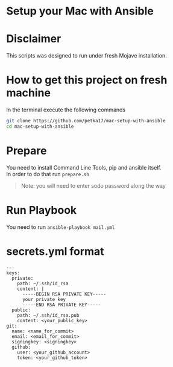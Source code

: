 Setup your Mac with Ansible
===

# Disclaimer
This scripts was designed to run under fresh Mojave installation.

# How to get this project on fresh machine 
In the terminal execute the following commands
```bash
git clone https://github.com/petka17/mac-setup-with-ansible
cd mac-setup-with-ansible
```
# Prepare
You need to install Command Line Tools, pip and ansible itself.  
In order to do that run `prepare.sh`
> Note: you will need to enter sudo password along the way

# Run Playbook
You need to run
`ansible-playbook mail.yml`

# secrets.yml format
```
---
keys:
  private:
    path: ~/.ssh/id_rsa
    content: |
      -----BEGIN RSA PRIVATE KEY-----
      your private key
      -----END RSA PRIVATE KEY-----
  public:
    path: ~/.ssh/id_rsa.pub
    content: <your_public_key>
git:
  name: <name_for_commit>
  email: <email_for_commit>
  signingkey: <signingkey>
  github:
    user: <your_github_account>
    token: <your_github_token>
```